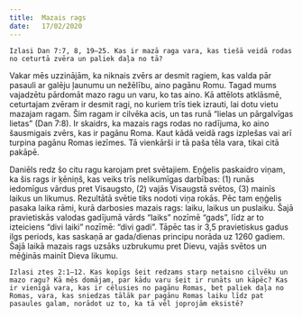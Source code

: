 ```yaml
---
title:  Mazais rags
date:   17/02/2020
---
```


`Izlasi Dan 7:7, 8, 19–25. Kas ir mazā raga vara, kas tiešā veidā rodas no ceturtā zvēra un paliek daļa no tā?`

Vakar mēs uzzinājām, ka niknais zvērs ar desmit ragiem, kas valda pār pasauli ar galēju ļaunumu un nežēlību, aino pagānu Romu. Tagad mums vajadzētu pārdomāt mazo ragu un varu, ko tas aino. Kā attēlots atklāsmē, ceturtajam zvēram ir desmit ragi, no kuriem trīs tiek izrauti, lai dotu vietu mazajam ragam. Šim ragam ir cilvēka acis, un tas runā “lielas un pārgalvīgas lietas” (Dan 7:8). Ir skaidrs, ka mazais rags rodas no radījuma, ko aino šausmigais zvērs, kas ir pagānu Roma. Kaut kādā veidā rags izplešas vai arī turpina pagānu Romas iezīmes. Tā vienkārši ir tā paša tēla vara, tikai citā pakāpē.

Daniēls redz šo citu ragu karojam pret svētajiem. Eņģelis paskaidro viņam, ka šis rags ir ķēniņš, kas veiks trīs nelikumīgas darbības: (1) runās iedomīgus vārdus pret Visaugsto, (2) vajās Visaugstā svētos, (3) mainīs laikus un likumus. Rezultātā svētie tiks nodoti viņa rokās. Pēc tam eņģelis pasaka laika rāmi, kurā darbosies mazais rags: laiku, laikus un puslaiku. Šajā pravietiskās valodas gadījumā vārds “laiks” nozīmē “gads”, līdz ar to izteiciens “divi laiki” nozīmē: “divi gadi”. Tāpēc tas ir 3,5 pravietiskus gadus ilgs periods, kas saskaņā ar gada/dienas principu norāda uz 1260 gadiem. Šajā laikā mazais rags uzsāks uzbrukumu pret Dievu, vajās svētos un mēģinās mainīt Dieva likumu.

`Izlasi ztes 2:1–12. Kas kopīgs šeit redzams starp netaisno cilvēku un mazo ragu? Kā mēs domājam, par kādu varu šeit ir runāts un kāpēc? Kas ir vienīgā vara, kas ir cēlusies no pagānu Romas, bet paliek daļa no Romas, vara, kas sniedzas tālāk par pagānu Romas laiku līdz pat pasaules galam, norādot uz to, ka tā vēl joprojām eksistē?`